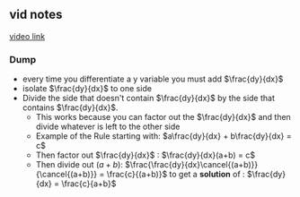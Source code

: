 ## vid notes 
[video link ](https://www.youtube.com/watch?v=xbviQHhU1rA)


### Dump

- every time you differentiate a y variable you must add $\frac{dy}{dx}$
- isolate $\frac{dy}{dx}$ to one side
- Divide the side that doesn't contain $\frac{dy}{dx}$ by the side that contains $\frac{dy}{dx}$.
	- This works because you can factor out the $\frac{dy}{dx}$ and then divide whatever is left to the other side 
	- Example of the Rule starting with:  $a\frac{dy}{dx} + b\frac{dy}{dx}  = c$
	- Then factor out $\frac{dy}{dx}$ :    $\frac{dy}{dx}(a+b) = c$
	- Then divide out $(a+b)$:  $\frac{\frac{dy}{dx}\cancel{(a+b)}}{\cancel{(a+b)}} = \frac{c}{(a+b)}$ to get a **solution** of :      $\frac{dy}{dx} = \frac{c}{a+b}$  
 